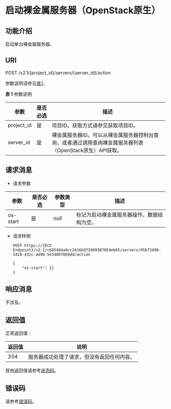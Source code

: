 # 启动裸金属服务器（OpenStack原生）<a name="bms_api_0713"></a>

## 功能介绍<a name="section5894231"></a>

启动单台裸金属服务器。

## URI<a name="section53048087"></a>

POST /v2.1/\{project\_id\}/servers/\{server\_id\}/action

参数说明请参见[表1](#table15103162717019)。

**表 1**  参数说明

|参数|是否必选|描述|
|--|--|--|
|project_id|是|项目ID。获取方式请参见获取项目ID。|
|server_id|是|裸金属服务器ID。可以从裸金属服务器控制台查询，或者通过调用查询裸金属服务器列表（OpenStack原生）API获取。|


## 请求消息<a name="section7670737"></a>

-   请求参数

|参数|是否必选|参数类型|描述|
|--|--|--|--|
|os-start|是|null|标记为启动裸金属服务器操作，数据结构为空。|


-   请求样例

    ```
    POST https://{ECS Endpoint}/v2.1/c685484a8cc2416b97260938705deb65/servers/95bf2490-5428-432c-ad9b-5e3406f869dd/action
    ```

    ```
    {
        "os-start": {}
    }
    ```


## 响应消息<a name="section1927776"></a>

不涉及。

## 返回值<a name="section17349988"></a>

正常返回值：

|返回值|说明|
|--|--|
|204|服务器成功处理了请求，但没有返回任何内容。|


其他返回值请参考[状态码](状态码.md)。

## 错误码<a name="section14752650154917"></a>

请参考[错误码](错误码.md)。

